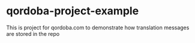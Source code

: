 # qordoba-project-example
This is project for qordoba.com to demonstrate how translation messages are stored in the repo


